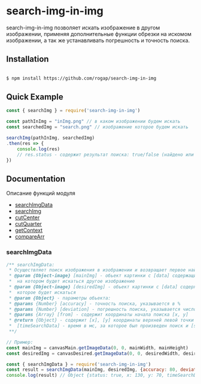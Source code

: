 ﻿# search-img-in-img

search-img-in-img позволяет искать изображение в другом изображении, применяя дополнительные функции обрезки на искомом изображении, а так же устанавливать погрешность и точность поиска.

## Installation

```bash

$ npm install https://github.com/rogap/search-img-in-img
```

## Quick Example

```javascript
const { searchImg } = require('search-img-in-img')

const pathInImg = "inImg.png" // в каком изображении будем искать
const searchedImg = "search.png" // изображение которое будем искать

searchImg(pathInImg, searchedImg)
.then(res => {
	console.log(res)
	// res.status - содержит результат поиска: true/false (найдено или не найденно)
})
```
## Documentation

Описание функций модуля

* [searchImgData](#searchImgData)
* [searchImg](#searchImg)
* [cutCenter](#cutCenter)
* [cutQuarter](#cutQuarter)
* [getContext](#getContext)
* [compareArr](#compareArr)

### searchImgData

```js
/** searchImgData:
 * Осуществляет поиск изображения в изображении и возвращает первое найденное сходство
 * @param {Object-image} [mainImg] - обьект картинки с [data] содержащим массив цветов изображения
 * 	на котором будет искаться другое изображение
 * @param {Object-image} [desiredImg] - обьект картинки с [data] содержащим массив цветов изображения
 * 	которое будет искаться
 * @param {Object} - параметры обьекта:
 * @params {Number} [accuracy] - точность поиска, указывается в %
 * @params {Number} [deviation] - погрешность поиска, указывается число отклонения цвета
 * @params {Array} [from] - содержит координаты начала поиска [x, y]
 * @return {Object} - содержит [x], [y] координаты верхней левой точки найденного изображения
 * 	[timeSearchData] - время в мс, за которое был произведен поиск и [status] - успешность поиска {Boolean}
 **/

// Пример:
const mainImg = canvasMain.getImageData(0, 0, mainWidth, mainHeight)
const desiredImg = canvasDesired.getImageData(0, 0, desiredWidth, desiredHeight)

const { searchImgData } = require('search-img-in-img')
const result = searchImgData(mainImg, desiredImg, {accuracy: 80, deviation: 30, from: [120, 50]})
console.log(result) // Object {status: true, x: 130, y: 70, timeSearchData: 438}
```
